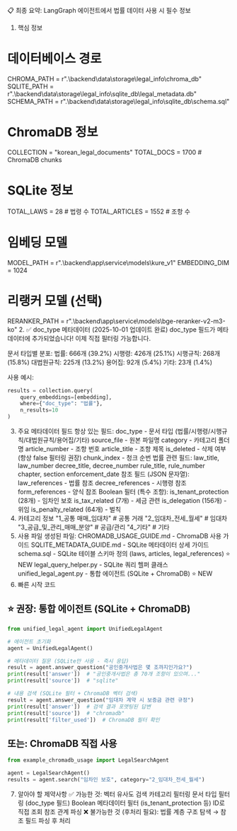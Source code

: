 📋 최종 요약: LangGraph 에이전트에서 법률 데이터 사용 시 필수 정보
1. 핵심 정보
# 데이터베이스 경로
CHROMA_PATH = r".\backend\data\storage\legal_info\chroma_db"
SQLITE_PATH = r".\backend\data\storage\legal_info\sqlite_db\legal_metadata.db"
SCHEMA_PATH = r".\backend\data\storage\legal_info\sqlite_db\schema.sql"

# ChromaDB 정보
COLLECTION = "korean_legal_documents"
TOTAL_DOCS = 1700  # ChromaDB chunks

# SQLite 정보
TOTAL_LAWS = 28     # 법령 수
TOTAL_ARTICLES = 1552  # 조항 수

# 임베딩 모델
MODEL_PATH = r".\backend\app\service\models\kure_v1"
EMBEDDING_DIM = 1024

# 리랭커 모델 (선택)
RERANKER_PATH = r".\backend\app\service\models\bge-reranker-v2-m3-ko"
2. ✅ doc_type 메타데이터 (2025-10-01 업데이트 완료)
doc_type 필드가 메타데이터에 추가되었습니다! 이제 직접 필터링 가능합니다.

문서 타입별 분포:
법률: 666개 (39.2%)
시행령: 426개 (25.1%)
시행규칙: 268개 (15.8%)
대법원규칙: 225개 (13.2%)
용어집: 92개 (5.4%)
기타: 23개 (1.4%)

사용 예시:
```python
results = collection.query(
    query_embeddings=[embedding],
    where={"doc_type": "법률"},
    n_results=10
)
```
3. 주요 메타데이터 필드
항상 있는 필드:
doc_type - 문서 타입 (법률/시행령/시행규칙/대법원규칙/용어집/기타)
source_file - 원본 파일명
category - 카테고리 폴더명
article_number - 조항 번호
article_title - 조항 제목
is_deleted - 삭제 여부 (항상 false 필터링 권장)
chunk_index - 청크 순번
법률 관련 필드:
law_title, law_number
decree_title, decree_number
rule_title, rule_number
chapter, section
enforcement_date
참조 필드 (JSON 문자열):
law_references - 법률 참조
decree_references - 시행령 참조
form_references - 양식 참조
Boolean 필터 (특수 조항):
is_tenant_protection (28개) - 임차인 보호
is_tax_related (7개) - 세금 관련
is_delegation (156개) - 위임
is_penalty_related (64개) - 벌칙
4. 카테고리 정보
"1_공통 매매_임대차"          # 공통 거래
"2_임대차_전세_월세"          # 임대차
"3_공급_및_관리_매매_분양"    # 공급/관리
"4_기타"                      # 기타
5. 사용 파일
생성된 파일:
CHROMADB_USAGE_GUIDE.md - ChromaDB 사용 가이드
SQLITE_METADATA_GUIDE.md - SQLite 메타데이터 상세 가이드
schema.sql - SQLite 테이블 스키마 정의 (laws, articles, legal_references) ⭐ NEW
legal_query_helper.py - SQLite 쿼리 헬퍼 클래스
unified_legal_agent.py - 통합 에이전트 (SQLite + ChromaDB) ⭐ NEW
6. 빠른 시작 코드

## ⭐ 권장: 통합 에이전트 (SQLite + ChromaDB)
```python
from unified_legal_agent import UnifiedLegalAgent

# 에이전트 초기화
agent = UnifiedLegalAgent()

# 메타데이터 질문 (SQLite만 사용 - 즉시 응답)
result = agent.answer_question("공인중개사법은 몇 조까지인가요?")
print(result['answer'])  # "공인중개사법은 총 70개 조항이 있으며..."
print(result['source'])  # "sqlite"

# 내용 검색 (SQLite 필터 + ChromaDB 벡터 검색)
result = agent.answer_question("임대차 계약 시 보증금 관련 규정")
print(result['answer'])  # 검색 결과 포맷팅된 답변
print(result['source'])  # "chromadb"
print(result['filter_used'])  # ChromaDB 필터 확인
```

## 또는: ChromaDB 직접 사용
```python
from example_chromadb_usage import LegalSearchAgent

agent = LegalSearchAgent()
results = agent.search("임차인 보호", category="2_임대차_전세_월세")
```
7. 알아야 할 제약사항
✅ 가능한 것:
벡터 유사도 검색
카테고리 필터링
문서 타입 필터링 (doc_type 필드)
Boolean 메타데이터 필터 (is_tenant_protection 등)
ID로 직접 조회
참조 관계 파싱
❌ 불가능한 것 (후처리 필요):
법률 계층 구조 탐색 → 참조 필드 파싱 후 처리